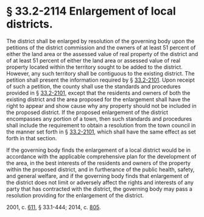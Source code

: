 # § 33.2-2114 Enlargement of local districts.

<p>The district shall be enlarged by resolution of the governing body upon the petitions of the district commission and the owners of at least 51 percent of either the land area or the assessed value of real property of the district and of at least 51 percent of either the land area or assessed value of real property located within the territory sought to be added to the district. However, any such territory shall be contiguous to the existing district. The petition shall present the information required by § <a href='http://law.lis.virginia.gov/vacode/33.2-2101/'>33.2-2101</a>. Upon receipt of such a petition, the county shall use the standards and procedures provided in § <a href='http://law.lis.virginia.gov/vacode/33.2-2101/'>33.2-2101</a>, except that the residents and owners of both the existing district and the area proposed for the enlargement shall have the right to appear and show cause why any property should not be included in the proposed district. If the proposed enlargement of the district encompasses any portion of a town, then such standards and procedures shall include the requirement to obtain a resolution from the town council in the manner set forth in § <a href='http://law.lis.virginia.gov/vacode/33.2-2101/'>33.2-2101</a>, which shall have the same effect as set forth in that section.</p><p>If the governing body finds the enlargement of a local district would be in accordance with the applicable comprehensive plan for the development of the area, in the best interests of the residents and owners of the property within the proposed district, and in furtherance of the public health, safety, and general welfare, and if the governing body finds that enlargement of the district does not limit or adversely affect the rights and interests of any party that has contracted with the district, the governing body may pass a resolution providing for the enlargement of the district.</p><p>2001, c. <a href='http://lis.virginia.gov/cgi-bin/legp604.exe?011+ful+CHAP0611'>611</a>, § 33.1-444; 2014, c. <a href='http://lis.virginia.gov/cgi-bin/legp604.exe?141+ful+CHAP0805'>805</a>.</p>